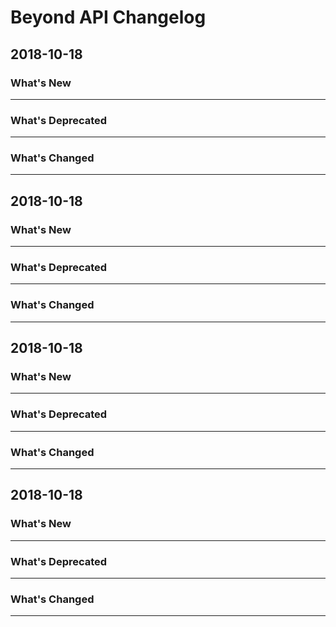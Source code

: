 # Beyond API Changelog
## 2018-10-18

### What's New
---

### What's Deprecated
---

### What's Changed
---
## 2018-10-18

### What's New
---

### What's Deprecated
---

### What's Changed
---
## 2018-10-18

### What's New
---

### What's Deprecated
---

### What's Changed
---
## 2018-10-18

### What's New
---

### What's Deprecated
---

### What's Changed
---
